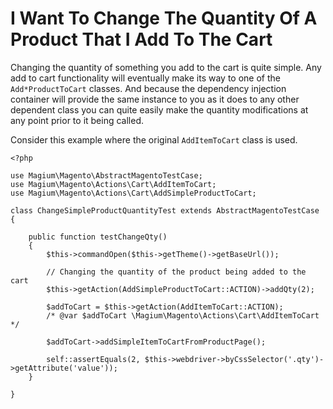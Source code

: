 # I Want To Change The Quantity Of A Product That I Add To The Cart

Changing the quantity of something you add to the cart is quite simple.  Any add to cart functionality will eventually make its way to one of the `Add*ProductToCart` classes.  And because the dependency injection container will provide the same instance to you as it does to any other dependent class you can quite easily make the quantity modifications at any point prior to it being called.

 Consider this example where the original `AddItemToCart` class is used.

```
<?php

use Magium\Magento\AbstractMagentoTestCase;
use Magium\Magento\Actions\Cart\AddItemToCart;
use Magium\Magento\Actions\Cart\AddSimpleProductToCart;

class ChangeSimpleProductQuantityTest extends AbstractMagentoTestCase
{

    public function testChangeQty()
    {
        $this->commandOpen($this->getTheme()->getBaseUrl());

        // Changing the quantity of the product being added to the cart
        $this->getAction(AddSimpleProductToCart::ACTION)->addQty(2);

        $addToCart = $this->getAction(AddItemToCart::ACTION);
        /* @var $addToCart \Magium\Magento\Actions\Cart\AddItemToCart */

        $addToCart->addSimpleItemToCartFromProductPage();

        self::assertEquals(2, $this->webdriver->byCssSelector('.qty')->getAttribute('value'));
    }

}
```